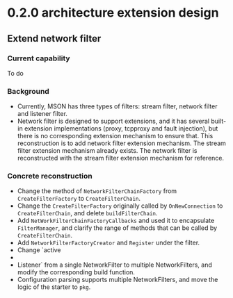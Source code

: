 # 0.2.0 architecture extension design

## Extend network filter

### Current capability
To do

### Background
+ Currently, MSON has three types of filters: stream filter, network filter and listener filter.
+ Network filter is designed to support extensions, and it has several built-in extension implementations (proxy, tcpproxy and fault injection), but there is no corresponding extension mechanism to ensure that. This reconstruction is to add network filter extension mechanism. The stream filter extension mechanism already exists. The network filter is reconstructed with the stream filter extension mechanism for reference.

### Concrete reconstruction
+ Change the method of `NetworkFilterChainFactory` from `CreateFilterFactory` to `CreateFilterChain`.
+ Change the `CreateFilterFactory` originally called by `OnNewConnection` to `CreateFilterChain`, and delete `buildFilterChain`.
+ Add `NetWorkFilterChainFactoryCallbacks` and used it to encapsulate `FilterManager`, and clarify the range of methods that can be called by `CreateFilterChain`.
+ Add `NetworkFilterFactoryCreator` and `Register` under the filter.
+ Change `active
+ 
+ Listener` from a single NetworkFilter to multiple NetworkFilters, and modify the corresponding build function.
+ Configuration parsing supports multiple NetworkFilters, and move the logic of the starter to `pkg`.
